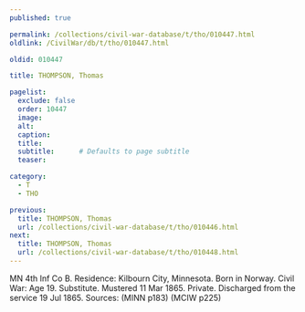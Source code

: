 ```yaml
---
published: true

permalink: /collections/civil-war-database/t/tho/010447.html
oldlink: /CivilWar/db/t/tho/010447.html

oldid: 010447

title: THOMPSON, Thomas

pagelist:
  exclude: false
  order: 10447
  image: 
  alt:
  caption:
  title:
  subtitle:      # Defaults to page subtitle
  teaser:

category: 
  - T 
  - THO

previous:
  title: THOMPSON, Thomas
  url: /collections/civil-war-database/t/tho/010446.html  
next:
  title: THOMPSON, Thomas
  url: /collections/civil-war-database/t/tho/010448.html   
---
```

MN 4th Inf Co B. Residence: Kilbourn City, Minnesota. Born in Norway. Civil War: Age 19. Substitute. Mustered 11 Mar 1865. Private. Discharged from the service 19 Jul 1865. Sources: (MINN p183) (MCIW p225)